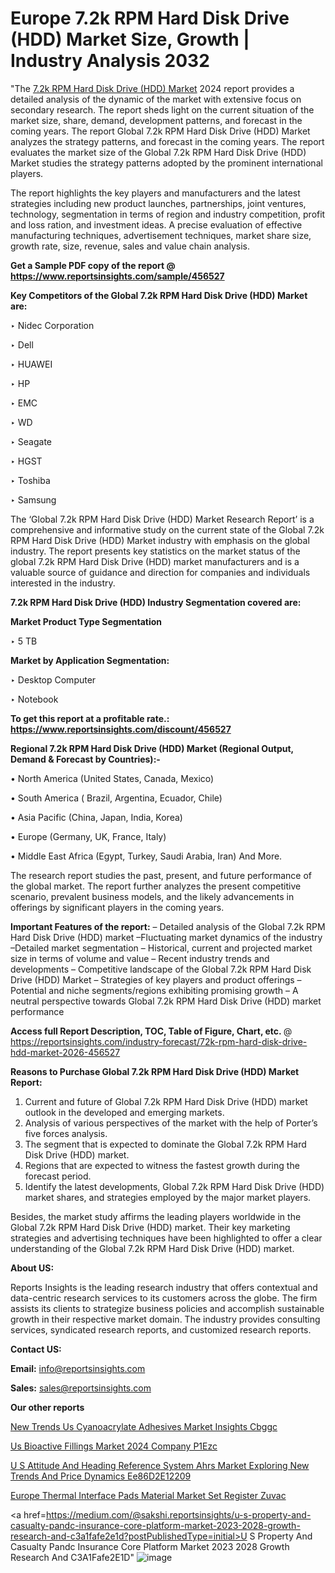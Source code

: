 # Europe 7.2k RPM Hard Disk Drive (HDD) Market Size, Growth | Industry Analysis 2032

"The <a href=https://www.reportsinsights.com/sample/456527>7.2k RPM Hard Disk Drive (HDD) Market</a> 2024 report provides a detailed analysis of the dynamic of the market with extensive focus on secondary research. The report sheds light on the current situation of the market size, share, demand, development patterns, and forecast in the coming years. The report Global 7.2k RPM Hard Disk Drive (HDD) Market analyzes the strategy patterns, and forecast in the coming years. The report evaluates the market size of the Global 7.2k RPM Hard Disk Drive (HDD) Market studies the strategy patterns adopted by the prominent international players.

The report highlights the key players and manufacturers and the latest strategies including new product launches, partnerships, joint ventures, technology, segmentation in terms of region and industry competition, profit and loss ration, and investment ideas. A precise evaluation of effective manufacturing techniques, advertisement techniques, market share size, growth rate, size, revenue, sales and value chain analysis.

<strong>Get a Sample PDF copy of the report @ <a href=https://www.reportsinsights.com/sample/456527 style=color:#0000ff;>https://www.reportsinsights.com/sample/456527</a></strong>

<strong>Key Competitors of the Global 7.2k RPM Hard Disk Drive (HDD) Market are:</strong>

‣ Nidec Corporation

‣ Dell

‣ HUAWEI

‣ HP

‣ EMC

‣ WD

‣ Seagate

‣ HGST

‣ Toshiba

‣ Samsung

The ‘Global 7.2k RPM Hard Disk Drive (HDD) Market Research Report’ is a comprehensive and informative study on the current state of the Global 7.2k RPM Hard Disk Drive (HDD) Market industry with emphasis on the global industry. The report presents key statistics on the market status of the global 7.2k RPM Hard Disk Drive (HDD) market manufacturers and is a valuable source of guidance and direction for companies and individuals interested in the industry.

<strong>7.2k RPM Hard Disk Drive (HDD) Industry Segmentation covered are:</strong>

<strong>Market Product Type Segmentation</strong>

‣ 5 TB

<strong>Market by Application Segmentation:</strong>

‣ Desktop Computer

‣ Notebook

<strong>To get this report at a profitable rate.: <a href=https://www.reportsinsights.com/discount/456527 style=color:#0000ff;>https://www.reportsinsights.com/discount/456527</a></strong>

<strong>Regional 7.2k RPM Hard Disk Drive (HDD) Market (Regional Output, Demand &amp; Forecast by Countries):-</strong>

• North America (United States, Canada, Mexico)

• South America ( Brazil, Argentina, Ecuador, Chile)

• Asia Pacific (China, Japan, India, Korea)

• Europe (Germany, UK, France, Italy)

• Middle East Africa (Egypt, Turkey, Saudi Arabia, Iran) And More.

The research report studies the past, present, and future performance of the global market. The report further analyzes the present competitive scenario, prevalent business models, and the likely advancements in offerings by significant players in the coming years.

<strong>Important Features of the report:</strong>
– Detailed analysis of the Global 7.2k RPM Hard Disk Drive (HDD) market
–Fluctuating market dynamics of the industry
–Detailed market segmentation
– Historical, current and projected market size in terms of volume and value
– Recent industry trends and developments
– Competitive landscape of the Global 7.2k RPM Hard Disk Drive (HDD) Market
– Strategies of key players and product offerings
– Potential and niche segments/regions exhibiting promising growth
– A neutral perspective towards Global 7.2k RPM Hard Disk Drive (HDD) market performance

<strong>Access full Report Description, TOC, Table of Figure, Chart, etc. </strong>@   <a href=https://reportsinsights.com/industry-forecast/72k-rpm-hard-disk-drive-hdd-market-2026-456527 style=color:#0000ff;>https://reportsinsights.com/industry-forecast/72k-rpm-hard-disk-drive-hdd-market-2026-456527</a>

<strong>Reasons to Purchase Global 7.2k RPM Hard Disk Drive (HDD) Market Report:</strong>
1. Current and future of Global 7.2k RPM Hard Disk Drive (HDD) market outlook in the developed and emerging markets.
2. Analysis of various perspectives of the market with the help of Porter’s five forces analysis.
3. The segment that is expected to dominate the Global 7.2k RPM Hard Disk Drive (HDD) market.
4. Regions that are expected to witness the fastest growth during the forecast period.
5. Identify the latest developments, Global 7.2k RPM Hard Disk Drive (HDD) market shares, and strategies employed by the major market players.

Besides, the market study affirms the leading players worldwide in the Global 7.2k RPM Hard Disk Drive (HDD) market. Their key marketing strategies and advertising techniques have been highlighted to offer a clear understanding of the Global 7.2k RPM Hard Disk Drive (HDD) market.

<strong><strong>About US</strong>:</strong>

Reports Insights is the leading research industry that offers contextual and data-centric research services to its customers across the globe. The firm assists its clients to strategize business policies and accomplish sustainable growth in their respective market domain. The industry provides consulting services, syndicated research reports, and customized research reports.

<strong>Contact US:</strong>

<p class=><b>Email:</b> <a href=mailto:info@reportsinsights.com>info@reportsinsights.com</a></p>
<p class=><b>Sales:</b> <a href=mailto:sales@reportsinsights.com>sales@reportsinsights.com</a></p>

<strong>Our other reports</strong>

<a href=https://www.linkedin.com/pulse/new-trends-us-cyanoacrylate-adhesives-market-insights-cbggc/>New Trends Us Cyanoacrylate Adhesives Market Insights Cbggc</a>

<a href=https://www.linkedin.com/pulse/us-bioactive-fillings-market-2024-company-p1ezc/>Us Bioactive Fillings Market 2024 Company P1Ezc</a>

<a href=https://medium.com/@khalunansh/u-s-attitude-and-heading-reference-system-ahrs-market-exploring-new-trends-and-price-dynamics-ee86d2e12209>U S Attitude And Heading Reference System Ahrs Market Exploring New Trends And Price Dynamics Ee86D2E12209</a>

<a href=https://www.linkedin.com/pulse/europe-thermal-interface-pads-material-market-set-register-zuvac/>Europe Thermal Interface Pads Material Market Set Register Zuvac</a>

<a href=https://medium.com/@sakshi.reportsinsights/u-s-property-and-casualty-pandc-insurance-core-platform-market-2023-2028-growth-research-and-c3a1fafe2e1d?postPublishedType=initial>U S Property And Casualty Pandc Insurance Core Platform Market 2023 2028 Growth Research And C3A1Fafe2E1D</a>"
![image](https://github.com/Reportsinsights123/RIgrowth/assets/158415881/7148bab8-61d2-4a4d-98f4-ef9e2e97a3a5)

